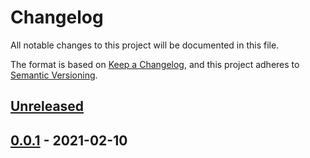 # Changelog

All notable changes to this project will be documented in this file.

The format is based on [Keep a Changelog](https://keepachangelog.com/en/1.0.0/),
and this project adheres to [Semantic Versioning](https://semver.org/spec/v2.0.0.html).



## [Unreleased]

## [0.0.1] - 2021-02-10



[Unreleased]: https://github.com/giantswarm/aws-ebs-csi-volume-limiter/compare/v0.0.1...HEAD
[0.0.1]: https://github.com/giantswarm/aws-ebs-csi-volume-limiter/releases/tag/v0.0.1
